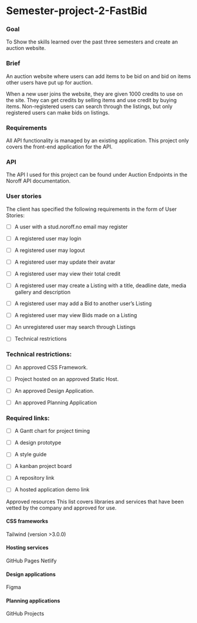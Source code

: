 # Semester-project-2-FastBid










### Goal
To Show the skills learned over the past three semesters and create an auction website.



### Brief
An auction website where users can add items to be bid on and bid on items other users have put up for auction.

When a new user joins the website, they are given 1000 credits to use on the site. They can get credits by selling items and use credit by buying items. Non-registered users can search through the listings, but only registered users can make bids on listings.



### Requirements
All API functionality is managed by an existing application. This project only covers the front-end application for the API.



### API
The API I used for this project can be found under Auction Endpoints in the Noroff API documentation.



### User stories

The client has specified the following requirements in the form of User Stories:

- [ ] A user with a stud.noroff.no email may register
- [ ] A registered user may login
- [ ] A registered user may logout
- [ ] A registered user may update their avatar
- [ ] A registered user may view their total credit
- [ ] A registered user may create a Listing with a title, deadline date, media gallery and description
- [ ] A registered user may add a Bid to another user’s Listing
- [ ] A registered user may view Bids made on a Listing
- [ ] An unregistered user may search through Listings
- [ ] Technical restrictions

      

### Technical restrictions:

- [ ] An approved CSS Framework.
- [ ] Project hosted on an approved Static Host.
- [ ] An approved Design Application.
- [ ] An approved Planning Application




 ### Required links:

- [ ] A Gantt chart for project timing
- [ ] A design prototype
- [ ] A style guide
- [ ] A kanban project board
- [ ] A repository link
- [ ] A hosted application demo link


Approved resources
This list covers libraries and services that have been vetted by the company and approved for use.


#### CSS frameworks

Tailwind (version >3.0.0)


#### Hosting services

GitHub Pages
Netlify

#### Design applications

Figma

#### Planning applications

GitHub Projects

